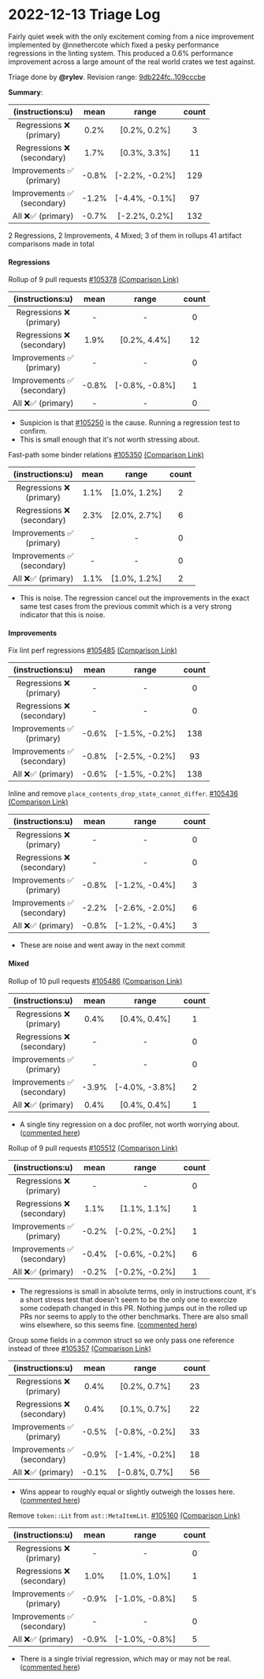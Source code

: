 # 2022-12-13 Triage Log

Fairly quiet week with the only excitement coming from a nice improvement implemented by @nnethercote which fixed a pesky performance regressions in the linting system. This produced a 0.6% performance improvement across a large amount of the real world crates we test against. 

Triage done by **@rylev**.
Revision range: [9db224fc..109cccbe](https://perf.rust-lang.org/?start=9db224fc908059986c179fc6ec433944e9cfce50&end=109cccbe4f345c0f0785ce860788580c3e2a29f5&absolute=false&stat=instructions%3Au)

**Summary**:

| (instructions:u)                   | mean  | range          | count |
|:----------------------------------:|:-----:|:--------------:|:-----:|
| Regressions ❌ <br /> (primary)    | 0.2%  | [0.2%, 0.2%]   | 3     |
| Regressions ❌ <br /> (secondary)  | 1.7%  | [0.3%, 3.3%]   | 11    |
| Improvements ✅ <br /> (primary)   | -0.8% | [-2.2%, -0.2%] | 129   |
| Improvements ✅ <br /> (secondary) | -1.2% | [-4.4%, -0.1%] | 97    |
| All ❌✅ (primary)                 | -0.7% | [-2.2%, 0.2%]  | 132   |


2 Regressions, 2 Improvements, 4 Mixed; 3 of them in rollups
41 artifact comparisons made in total

#### Regressions

Rollup of 9 pull requests [#105378](https://github.com/rust-lang/rust/pull/105378) [(Comparison Link)](https://perf.rust-lang.org/compare.html?start=e60fbaf4ce768d13a6abc048bd34ee12995d18dc&end=b28d30e1e3c2b90fd08b7dd79d8e63884d1e0339&stat=instructions:u)

| (instructions:u)                   | mean  | range          | count |
|:----------------------------------:|:-----:|:--------------:|:-----:|
| Regressions ❌ <br /> (primary)    | -     | -              | 0     |
| Regressions ❌ <br /> (secondary)  | 1.9%  | [0.2%, 4.4%]   | 12    |
| Improvements ✅ <br /> (primary)   | -     | -              | 0     |
| Improvements ✅ <br /> (secondary) | -0.8% | [-0.8%, -0.8%] | 1     |
| All ❌✅ (primary)                 | -     | -              | 0     |
- Suspicion is that [#105250](https://github.com/rust-lang/rust/pull/105250) is the cause. Running a regression test to confirm.
- This is small enough that it's not worth stressing about.


Fast-path some binder relations [#105350](https://github.com/rust-lang/rust/pull/105350) [(Comparison Link)](https://perf.rust-lang.org/compare.html?start=71ec1457ee9868a838e4521a3510cdd416c0c295&end=109cccbe4f345c0f0785ce860788580c3e2a29f5&stat=instructions:u)

| (instructions:u)                   | mean | range        | count |
|:----------------------------------:|:----:|:------------:|:-----:|
| Regressions ❌ <br /> (primary)    | 1.1% | [1.0%, 1.2%] | 2     |
| Regressions ❌ <br /> (secondary)  | 2.3% | [2.0%, 2.7%] | 6     |
| Improvements ✅ <br /> (primary)   | -    | -            | 0     |
| Improvements ✅ <br /> (secondary) | -    | -            | 0     |
| All ❌✅ (primary)                 | 1.1% | [1.0%, 1.2%] | 2     |
- This is noise. The regression cancel out the improvements in the exact same test cases from the previous commit which is a very strong indicator that this is noise.


#### Improvements

Fix lint perf regressions [#105485](https://github.com/rust-lang/rust/pull/105485) [(Comparison Link)](https://perf.rust-lang.org/compare.html?start=ee6533d7408f1447c028025c883a34c904d25ba4&end=b397bc0727ad27340466166455c6edd327a589c4&stat=instructions:u)

| (instructions:u)                   | mean  | range          | count |
|:----------------------------------:|:-----:|:--------------:|:-----:|
| Regressions ❌ <br /> (primary)    | -     | -              | 0     |
| Regressions ❌ <br /> (secondary)  | -     | -              | 0     |
| Improvements ✅ <br /> (primary)   | -0.6% | [-1.5%, -0.2%] | 138   |
| Improvements ✅ <br /> (secondary) | -0.8% | [-2.5%, -0.2%] | 93    |
| All ❌✅ (primary)                 | -0.6% | [-1.5%, -0.2%] | 138   |


Inline and remove `place_contents_drop_state_cannot_differ`. [#105436](https://github.com/rust-lang/rust/pull/105436) [(Comparison Link)](https://perf.rust-lang.org/compare.html?start=b96d9e0e20adb7716aa32a56fe96fde15c75d517&end=71ec1457ee9868a838e4521a3510cdd416c0c295&stat=instructions:u)

| (instructions:u)                   | mean  | range          | count |
|:----------------------------------:|:-----:|:--------------:|:-----:|
| Regressions ❌ <br /> (primary)    | -     | -              | 0     |
| Regressions ❌ <br /> (secondary)  | -     | -              | 0     |
| Improvements ✅ <br /> (primary)   | -0.8% | [-1.2%, -0.4%] | 3     |
| Improvements ✅ <br /> (secondary) | -2.2% | [-2.6%, -2.0%] | 6     |
| All ❌✅ (primary)                 | -0.8% | [-1.2%, -0.4%] | 3     |
- These are noise and went away in the next commit


#### Mixed

Rollup of 10 pull requests [#105486](https://github.com/rust-lang/rust/pull/105486) [(Comparison Link)](https://perf.rust-lang.org/compare.html?start=badd6a5a03e87920259e1510e710526b51faadbe&end=14ca83a04b00433a8caf3b805d5ea08cb2691e1b&stat=instructions:u)

| (instructions:u)                   | mean  | range          | count |
|:----------------------------------:|:-----:|:--------------:|:-----:|
| Regressions ❌ <br /> (primary)    | 0.4%  | [0.4%, 0.4%]   | 1     |
| Regressions ❌ <br /> (secondary)  | -     | -              | 0     |
| Improvements ✅ <br /> (primary)   | -     | -              | 0     |
| Improvements ✅ <br /> (secondary) | -3.9% | [-4.0%, -3.8%] | 2     |
| All ❌✅ (primary)                 | 0.4%  | [0.4%, 0.4%]   | 1     |
- A single tiny regression on a doc profiler, not worth worrying about. ([commented here](https://github.com/rust-lang/rust/pull/105486#issuecomment-1344956405))


Rollup of 9 pull requests [#105512](https://github.com/rust-lang/rust/pull/105512) [(Comparison Link)](https://perf.rust-lang.org/compare.html?start=0d5573e6daf99a5b98ace3dfcc4be2eb64867169&end=a000811405e6a3ca9b0b129c1177e78564e09666&stat=instructions:u)

| (instructions:u)                   | mean  | range          | count |
|:----------------------------------:|:-----:|:--------------:|:-----:|
| Regressions ❌ <br /> (primary)    | -     | -              | 0     |
| Regressions ❌ <br /> (secondary)  | 1.1%  | [1.1%, 1.1%]   | 1     |
| Improvements ✅ <br /> (primary)   | -0.2% | [-0.2%, -0.2%] | 1     |
| Improvements ✅ <br /> (secondary) | -0.4% | [-0.6%, -0.2%] | 6     |
| All ❌✅ (primary)                 | -0.2% | [-0.2%, -0.2%] | 1     |
- The regressions is small in absolute terms, only in instructions count, it's a short stress test that doesn't seem to be the only one to exercize some codepath changed in this PR. Nothing jumps out in the rolled up PRs nor seems to apply to the other benchmarks. There are also small wins elsewhere, so this seems fine. ([commented here](https://github.com/rust-lang/rust/pull/105512#issuecomment-1345337596))


Group some fields in a common struct so we only pass one reference instead of three [#105357](https://github.com/rust-lang/rust/pull/105357) [(Comparison Link)](https://perf.rust-lang.org/compare.html?start=a000811405e6a3ca9b0b129c1177e78564e09666&end=cbc70ff277dda8b7f227208eff789f1f68b6de5a&stat=instructions:u)

| (instructions:u)                   | mean  | range          | count |
|:----------------------------------:|:-----:|:--------------:|:-----:|
| Regressions ❌ <br /> (primary)    | 0.4%  | [0.2%, 0.7%]   | 23    |
| Regressions ❌ <br /> (secondary)  | 0.4%  | [0.1%, 0.7%]   | 22    |
| Improvements ✅ <br /> (primary)   | -0.5% | [-0.8%, -0.2%] | 33    |
| Improvements ✅ <br /> (secondary) | -0.9% | [-1.4%, -0.2%] | 18    |
| All ❌✅ (primary)                 | -0.1% | [-0.8%, 0.7%]  | 56    |
- Wins appear to roughly equal or slightly outweigh the losses here. ([commented here](https://github.com/rust-lang/rust/pull/105357#issuecomment-1345499340))


Remove `token::Lit` from `ast::MetaItemLit`. [#105160](https://github.com/rust-lang/rust/pull/105160) [(Comparison Link)](https://perf.rust-lang.org/compare.html?start=b397bc0727ad27340466166455c6edd327a589c4&end=2cd2070af7643ad88d280a4933bc4fb60451e521&stat=instructions:u)

| (instructions:u)                   | mean  | range          | count |
|:----------------------------------:|:-----:|:--------------:|:-----:|
| Regressions ❌ <br /> (primary)    | -     | -              | 0     |
| Regressions ❌ <br /> (secondary)  | 1.0%  | [1.0%, 1.0%]   | 1     |
| Improvements ✅ <br /> (primary)   | -0.9% | [-1.0%, -0.8%] | 5     |
| Improvements ✅ <br /> (secondary) | -     | -              | 0     |
| All ❌✅ (primary)                 | -0.9% | [-1.0%, -0.8%] | 5     |
- There is a single trivial regression, which may or may not be real. ([commented here](https://github.com/rust-lang/rust/pull/105160#issuecomment-1346170852))


